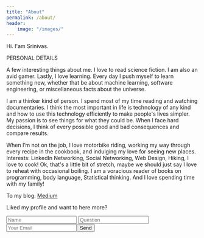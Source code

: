 ```yaml
---
title: "About"
permalink: /about/
header:
    image: "/images/"
---
```

Hi. I'am Srinivas.

PERSONAL DETAILS
<br>

A few interesting things about me. I love to read science fiction. I am also an avid gamer. Lastly, I love learning. Every day I push myself to learn something new, whether that be about machine learning, software engineering, or miscellaneous facts about the universe.
<br>

I am a thinker kind of person. I spend most of my time reading and watching documentaries. I think the most important in life is technology of any kind and how to use this technology efficiently to make people's lives simpler. My passion is to see things for what they could be. When I face hard decisions, I think of every possible good and bad consequences and compare results.
<br>

When I’m not on the job, I love motorbike riding, working my way through every recipe in the cookbook, and indulging my love for seeing new places. Interests: LinkedIn Networking, Social Networking, Web Design, Hiking, I love to cook! Ok, that's a little bit of stretch, maybe we should just say I love to reheat with occasional boiling. I am a voracious reader of books on programming, body language, Statistical thinking. And I love spending time with my family!
<br>



To my blog: [ Medium ](https://medium.com/@sapireddyrahul)

Liked my profile and want to here more?
<form action="https://formspree.io/sapireddyrahul@gmail.com"
      method="POST">
    <input type="text" placeholder="Name" name="name">
    <input type="text" placeholder="Question" name="Question">
    <input type="email" placeholder="Your Email" name="_replyto" required><input type="submit" value="Send">
</form>


